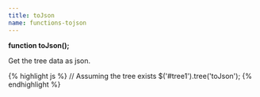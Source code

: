 ```yaml
---
title: toJson
name: functions-tojson
---
```


**function toJson();**

Get the tree data as json.

{% highlight js %}
// Assuming the tree exists
$('#tree1').tree('toJson');
{% endhighlight %}
